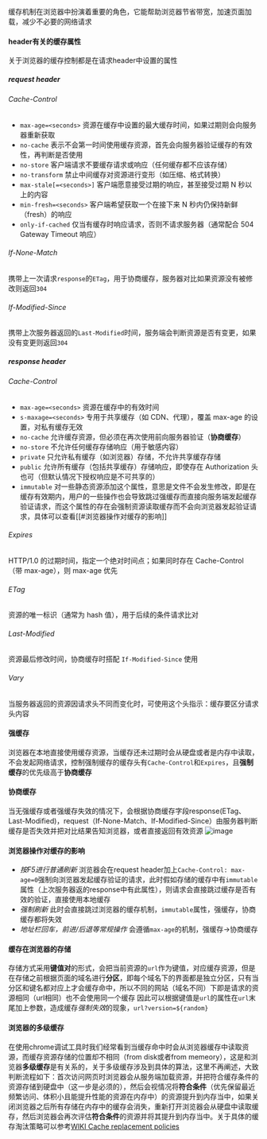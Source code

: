 缓存机制在浏览器中扮演着重要的角色，它能帮助浏览器节省带宽，加速页面加载，减少不必要的网络请求

#### header有关的缓存属性
关于浏览器的缓存控制都是在请求header中设置的属性
##### request header
###### Cache-Control
- `max-age=<seconds>` 资源在缓存中设置的最大缓存时间，如果过期则会向服务器重新获取
- `no-cache` 表示不会第一时间使用缓存资源，首先会向服务器验证缓存的有效性，再判断是否使用
- `no-store` 客户端请求不要缓存请求或响应（任何缓存都不应该存储）
- `no-transform` 禁止中间缓存对资源进行变形（如压缩、格式转换）
- `max-stale[=<seconds>]` 客户端愿意接受过期的响应，甚至接受过期 N 秒以上的内容
- `min-fresh=<seconds>` 客户端希望获取一个在接下来 N 秒内仍保持新鲜（fresh）的响应
- `only-if-cached` 仅当有缓存时响应请求，否则不请求服务器（通常配合 504 Gateway Timeout 响应）
###### If-None-Match
携带上一次请求`response`的`ETag`，用于协商缓存，服务器对比如果资源没有被修改则返回`304`
###### If-Modified-Since
携带上次服务器返回的`Last-Modified`时间，服务端会判断资源是否有变更，如果没有变更则返回`304`
##### response header
###### Cache-Control
- `max-age=<seconds>` 资源在缓存中的有效时间
- `s-maxage=<seconds>` 专用于共享缓存（如 CDN、代理），覆盖 max-age 的设置，对私有缓存无效
- `no-cache` 允许缓存资源，但必须在再次使用前向服务器验证（**协商缓存**）
- `no-store` 不允许任何缓存存储响应（用于敏感内容）
- `private` 只允许私有缓存（如浏览器）存储，不允许共享缓存存储
- `public` 允许所有缓存（包括共享缓存）存储响应，即使存在 Authorization 头也可（但默认情况下授权响应是不可共享的）
- `immutable` 对一些静态资源添加这个属性，意思是文件不会发生修改，即是在缓存有效期内，用户的一些操作也会导致跳过强缓存而直接向服务端发起缓存验证请求，而这个属性的存在会强制资源读取缓存而不会向浏览器发起验证请求，具体可以查看[[#浏览器操作对缓存的影响]]
###### Expires
HTTP/1.0 的过期时间，指定一个绝对时间点；如果同时存在 Cache-Control （带 max-age），则 max-age 优先
###### ETag
资源的唯一标识（通常为 hash 值），用于后续的条件请求比对
###### Last-Modified
资源最后修改时间，协商缓存时搭配 `If-Modified-Since` 使用
###### Vary
当服务器返回的资源因请求头不同而变化时，可使用这个头指示：缓存要区分请求头内容
#### 强缓存
浏览器在本地直接使用缓存资源，当缓存还未过期时会从硬盘或者是内存中读取，不会发起网络请求，控制强制缓存的缓存头有`Cache-Control`和`Expires`，且**强制缓存**的优先级高于**协商缓存**
#### 协商缓存
当无强缓存或者强缓存失效的情况下，会根据协商缓存字段response(ETag、Last-Modified)，request（If-None-Match、If-Modified-Since）由服务器判断缓存是否失效并把对比结果告知浏览器，或者直接返回有效资源
![image](https://origin.picgo.net/2025/09/10/imagee06634e105442a60.png)
#### 浏览器操作对缓存的影响
- *按F5进行普通刷新* 浏览器会在request header加上`Cache-Control: max-age=0`强制向浏览器发起缓存验证的请求，此时假如存储的缓存中有`immutable`属性（上次服务器返的response中有此属性），则请求会直接跳过缓存是否有效的验证，直接使用本地缓存
- *强制刷新*  此时会直接跳过浏览器的缓存机制，`immutable`属性，强缓存，协商缓存都将失效
- *地址栏回车，前进/后退等常规操作* 会遵循`max-age`的机制，强缓存->协商缓存
#### 缓存在浏览器的存储
存储方式采用**键值对**的形式，会把当前资源的`url`作为键值，对应缓存资源，但是在存储之前根据页面的域名进行**分区**，即每个域名下的界面都是独立分区，只有当分区和键名都对应上才会缓存命中，所以不同的网站（域名不同）下即是请求的资源相同（url相同）也不会使用同一个缓存
因此可以根据键值是`url`的属性在`url`末尾加上参数，造成缓存*强制失效*的现象，`url?version=${random}`
#### 浏览器的多级缓存
在使用chrome调试工具时我们经常看到当缓存命中时会从浏览器缓存中读取资源，而缓存资源存储的位置却不相同（from disk或者from memeory），这是和浏览器**多级缓存**是有关系的，关于多级缓存涉及到具体的算法，这里不再阐述，大致判断流程如下：首次访问网页时浏览器会从服务端加载资源，并把符合缓存条件的资源存储到硬盘中（这一步是必须的），然后会视情况将**符合条件**（优先保留最近频繁访问、体积小且能提升性能的资源在内存中）的资源提升到内存当中，如果关闭浏览器之后所有存储在内存中的缓存会消失，重新打开浏览器会从硬盘中读取缓存，然后浏览器会再次评估**符合条件**的资源并将其提升到内存当中。关于具体的缓存淘汰策略可以参考[WIKI Cache replacement policies](https://en.wikipedia.org/wiki/Cache_replacement_policies)


